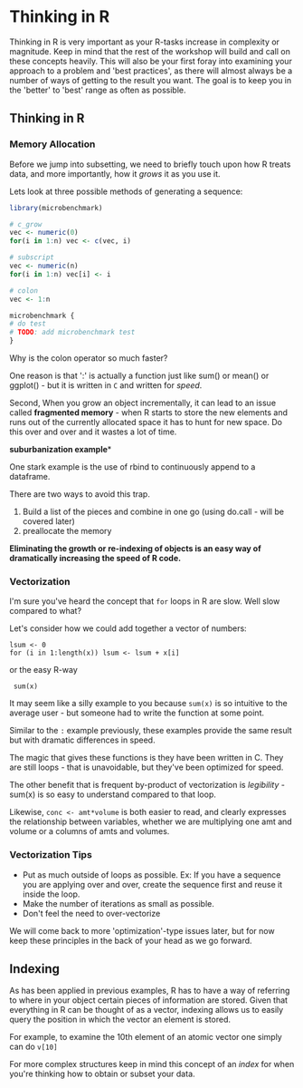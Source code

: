 Thinking in R
==================================================
Thinking in R is very important as your R-tasks increase in complexity or magnitude.  Keep in mind that the rest of the workshop will build and call on these concepts heavily. This will also be your first foray into examining your approach to a problem and 'best practices', as there will almost always be a number of ways of getting to the result you want. The goal is to keep you in the 'better' to 'best' range as often as possible. 


## Thinking in R

### Memory Allocation

Before we jump into subsetting, we need to briefly touch upon how R treats data, and more importantly, how it *grows* it as you use it.

Lets look at three possible methods of generating a sequence:


```r
library(microbenchmark)

# c_grow
vec <- numeric(0)
for(i in 1:n) vec <- c(vec, i)

# subscript
vec <- numeric(n)
for(i in 1:n) vec[i] <- i

# colon
vec <- 1:n

microbenchmark {
# do test
# TODO: add microbenchmark test
}
```


Why is the colon operator so much faster?

One reason is that ':' is actually a function just like sum() or mean() or ggplot() - but it is written in `C` and written for *speed*. 

Second, When you grow an object incrementally, it can lead to an issue called **fragmented memory** - when R starts to store the new elements and runs out of the currently allocated space it has to hunt for new space. Do this over and over and it wastes a lot of time.

**suburbanization example***

One stark example is the use of rbind to continuously append to a dataframe.

There are two ways to avoid this trap.

1. Build a list of the pieces and combine in one go (using do.call - will be covered later)
2. preallocate the memory

**Eliminating the growth or re-indexing of objects is an easy way of dramatically increasing the speed of R code.**

### Vectorization
I'm sure you've heard the concept that `for` loops in R are slow. Well slow compared to what?  

Let's consider how we could add together a vector of numbers:

```
lsum <- 0
for (i in 1:length(x)) lsum <- lsum + x[i]
```

or the easy R-way

```
 sum(x) 
```

It may seem like a silly example to you because `sum(x)` is so intuitive to the average user - but someone had to write the function at some point.

Similar to the `:` example previously, these examples provide the same result but with dramatic differences in speed.

The magic that gives these functions is they have been written in C. They are still loops - that is unavoidable, but they've been optimized for speed.

The other benefit that is frequent by-product of vectorization is *legibility* - sum(x) is so easy to understand compared to that loop.

Likewise, `conc <- amt*volume` is both easier to read, and clearly expresses the relationship between variables, whether we are multiplying one amt and volume or a columns of amts and volumes.

### Vectorization Tips
* Put as much outside of loops as possible. Ex: If you have a sequence you are applying over and over, create the sequence first and reuse it inside the loop.
* Make the number of iterations as small as possible. 
* Don't feel the need to over-vectorize

We will come back to more 'optimization'-type issues later, but for now keep these principles in the back of your head as we go forward.

## Indexing

As has been applied in previous examples, R has to have a way of referring to where in your object certain pieces of information are stored. Given that everything in R can be thought of as a vector, indexing allows us to easily query the position in which the vector an element is stored.

For example, to examine the 10th element of an atomic vector one simply can do `v[10]`

For more complex structures keep in mind this concept of an *index* for when you're thinking how to obtain or subset your data.
